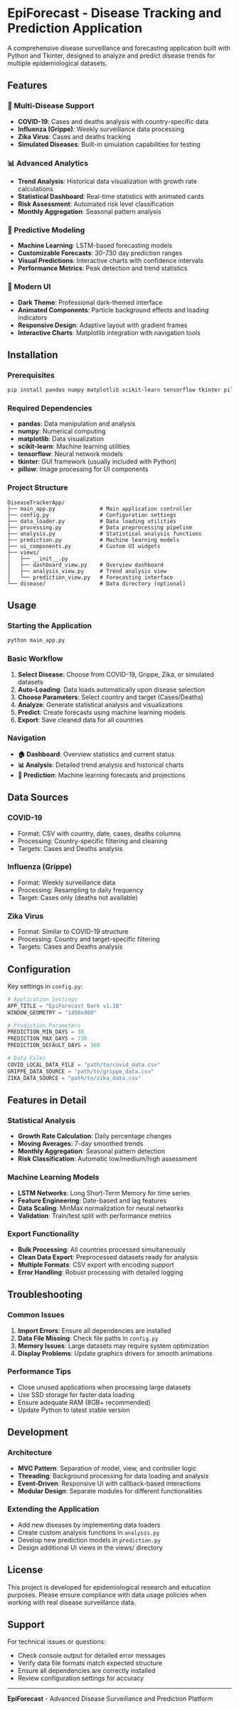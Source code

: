 # EpiForecast - Disease Tracking and Prediction Application

A comprehensive disease surveillance and forecasting application built with Python and Tkinter, designed to analyze and predict disease trends for multiple epidemiological datasets.

## Features

### 🦠 Multi-Disease Support
- **COVID-19**: Cases and deaths analysis with country-specific data
- **Influenza (Grippe)**: Weekly surveillance data processing
- **Zika Virus**: Cases and deaths tracking
- **Simulated Diseases**: Built-in simulation capabilities for testing

### 📊 Advanced Analytics
- **Trend Analysis**: Historical data visualization with growth rate calculations
- **Statistical Dashboard**: Real-time statistics with animated cards
- **Risk Assessment**: Automated risk level classification
- **Monthly Aggregation**: Seasonal pattern analysis

### 🔮 Predictive Modeling
- **Machine Learning**: LSTM-based forecasting models
- **Customizable Forecasts**: 30-730 day prediction ranges
- **Visual Predictions**: Interactive charts with confidence intervals
- **Performance Metrics**: Peak detection and trend statistics

### 🎨 Modern UI
- **Dark Theme**: Professional dark-themed interface
- **Animated Components**: Particle background effects and loading indicators
- **Responsive Design**: Adaptive layout with gradient frames
- **Interactive Charts**: Matplotlib integration with navigation tools

## Installation

### Prerequisites
```bash
pip install pandas numpy matplotlib scikit-learn tensorflow tkinter pillow
```

### Required Dependencies
- **pandas**: Data manipulation and analysis
- **numpy**: Numerical computing
- **matplotlib**: Data visualization
- **scikit-learn**: Machine learning utilities
- **tensorflow**: Neural network models
- **tkinter**: GUI framework (usually included with Python)
- **pillow**: Image processing for UI components

### Project Structure
```
DiseaseTrackerApp/
├── main_app.py              # Main application controller
├── config.py                # Configuration settings
├── data_loader.py           # Data loading utilities
├── processing.py            # Data preprocessing pipeline
├── analysis.py              # Statistical analysis functions
├── prediction.py            # Machine learning models
├── ui_components.py         # Custom UI widgets
├── views/
│   ├── __init__.py
│   ├── dashboard_view.py    # Overview dashboard
│   ├── analysis_view.py     # Trend analysis view
│   └── prediction_view.py   # Forecasting interface
└── disease/                 # Data directory (optional)
```

## Usage

### Starting the Application
```bash
python main_app.py
```

### Basic Workflow
1. **Select Disease**: Choose from COVID-19, Grippe, Zika, or simulated datasets
2. **Auto-Loading**: Data loads automatically upon disease selection
3. **Choose Parameters**: Select country and target (Cases/Deaths)
4. **Analyze**: Generate statistical analysis and visualizations
5. **Predict**: Create forecasts using machine learning models
6. **Export**: Save cleaned data for all countries

### Navigation
- **🏠 Dashboard**: Overview statistics and current status
- **📊 Analysis**: Detailed trend analysis and historical charts
- **🔮 Prediction**: Machine learning forecasts and projections

## Data Sources

### COVID-19
- Format: CSV with country, date, cases, deaths columns
- Processing: Country-specific filtering and cleaning
- Targets: Cases and Deaths analysis

### Influenza (Grippe)
- Format: Weekly surveillance data
- Processing: Resampling to daily frequency
- Target: Cases only (deaths not available)

### Zika Virus
- Format: Similar to COVID-19 structure
- Processing: Country and target-specific filtering
- Targets: Cases and Deaths analysis

## Configuration

Key settings in `config.py`:
```python
# Application Settings
APP_TITLE = "EpiForecast Dark v1.18"
WINDOW_GEOMETRY = "1450x900"

# Prediction Parameters
PREDICTION_MIN_DAYS = 30
PREDICTION_MAX_DAYS = 730
PREDICTION_DEFAULT_DAYS = 360

# Data Files
COVID_LOCAL_DATA_FILE = "path/to/covid_data.csv"
GRIPPE_DATA_SOURCE = "path/to/grippe_data.csv"
ZIKA_DATA_SOURCE = "path/to/zika_data.csv"
```

## Features in Detail

### Statistical Analysis
- **Growth Rate Calculation**: Daily percentage changes
- **Moving Averages**: 7-day smoothed trends
- **Monthly Aggregation**: Seasonal pattern detection
- **Risk Classification**: Automatic low/medium/high assessment

### Machine Learning Models
- **LSTM Networks**: Long Short-Term Memory for time series
- **Feature Engineering**: Date-based and lag features
- **Data Scaling**: MinMax normalization for neural networks
- **Validation**: Train/test split with performance metrics

### Export Functionality
- **Bulk Processing**: All countries processed simultaneously
- **Clean Data Export**: Preprocessed datasets ready for analysis
- **Multiple Formats**: CSV export with encoding support
- **Error Handling**: Robust processing with detailed logging

## Troubleshooting

### Common Issues
1. **Import Errors**: Ensure all dependencies are installed
2. **Data File Missing**: Check file paths in `config.py`
3. **Memory Issues**: Large datasets may require system optimization
4. **Display Problems**: Update graphics drivers for smooth animations

### Performance Tips
- Close unused applications when processing large datasets
- Use SSD storage for faster data loading
- Ensure adequate RAM (8GB+ recommended)
- Update Python to latest stable version

## Development

### Architecture
- **MVC Pattern**: Separation of model, view, and controller logic
- **Threading**: Background processing for data loading and analysis
- **Event-Driven**: Responsive UI with callback-based interactions
- **Modular Design**: Separate modules for different functionalities

### Extending the Application
- Add new diseases by implementing data loaders
- Create custom analysis functions in `analysis.py`
- Develop new prediction models in `prediction.py`
- Design additional UI views in the views/ directory

## License

This project is developed for epidemiological research and education purposes. Please ensure compliance with data usage policies when working with real disease surveillance data.

## Support

For technical issues or questions:
- Check console output for detailed error messages
- Verify data file formats match expected structure
- Ensure all dependencies are correctly installed
- Review configuration settings for accuracy

---

**EpiForecast** - Advanced Disease Surveillance and Prediction Platform
